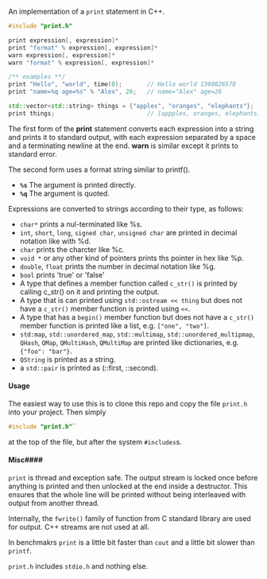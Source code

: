An implementation of a `print` statement in C++.

```C++
#include "print.h"

print expression[, expression]*
print "format" % expression[, expression]*
warn expression[, expression]*
warn "format" % expression[, expression]*

/** examples **/
print "Hello", "world", time(0);       // Hello world 1360826578
print "name=%q age=%s" % "Alex", 26;   // name="Alex" age=26

std::vector<std::string> things = {"apples", "oranges", "elephants"};
print things;                          // [appples, oranges, elephants]

```
The first form of the **print** statement converts each expression into a string and prints it to standard output, with each expression separated by a space and a terminating newline at the end.
**warn** is similar except it prints to standard error.

The second form uses a format string similar to printf().

- <code>**%s**</code> The argument is printed directly.
- <code>**%q**</code> The argument is quoted.

Expressions are converted to strings according to their type, as follows:

- `char*` prints a nul-terminated like %s.
- `int`, `short`, `long`, `signed char`, `unsigned char` are printed in decimal notation like with %d.
- `char` prints the charcter like %c.
- `void *` or any other kind of pointers prints ths pointer in hex like %p.
- `double`, `float` prints the number in decimal notation like %g.
- `bool` prints 'true' or 'false'
- A type that defines a member function called `c_str()` is printed by calling c_str() on it and printing the output.
- A type that is can printed using `std::ostream << thing` but does not have a `c_str()` member function is printed using `<<`.
- A type that has a `begin()` member function but does not have a `c_str()` member function is printed like a list, e.g. `["one", "two"]`.
- `std:map`, `std::unordered_map`, `std::multimap`, `std::unordered_multipmap`, `QHash`, `QMap`, `QMultiHash`, `QMultiMap` are printed like dictionaries, e.g. `{"foo": "bar"}`.
- `QString` is printed as a string.
- a `std::pair` is printed as (::first, ::second).


#### Usage ####
The easiest way to use this is to clone this repo and copy the file `print.h` into your project.
Then simply
```C++
#include "print.h"` 
```
at the top of the file, but after the system `#includes`s.

#### Misc####
`print` is thread and exception safe.
The output stream is locked once before anything is printed and then unlocked at the end inside a destructor. This ensures that the whole line will be printed without being interleaved with output from another thread.

Internally, the `fwrite()` family of function from C standard library are used for output. C++ streams are not used at all.

In benchmakrs `print` is a little bit faster than `cout` and a little bit slower than `printf`.

`print.h` includes `stdio.h` and nothing else.

